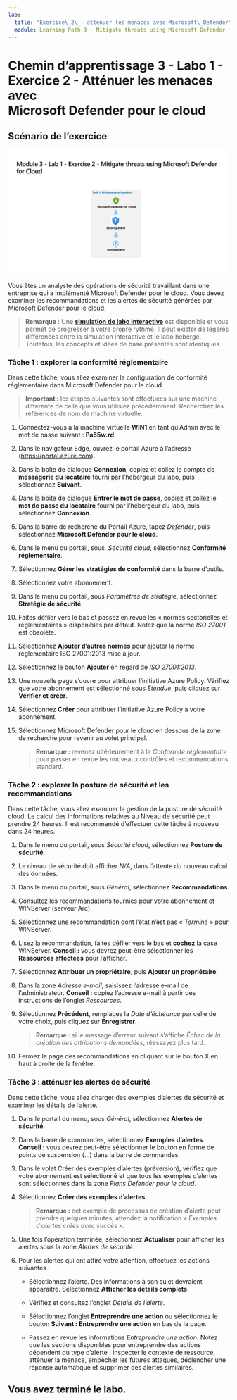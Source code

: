 ```yaml
---
lab:
  title: "Exercice\_2\_: atténuer les menaces avec Microsoft\_Defender\_pour\_le\_cloud"
  module: Learning Path 3 - Mitigate threats using Microsoft Defender for Cloud
---
```


# Chemin d’apprentissage 3 - Labo 1 - Exercice 2 - Atténuer les menaces avec Microsoft Defender pour le cloud

## Scénario de l’exercice

![Vue d’ensemble du labo](../Media/SC-200-Lab_Diagrams_Mod3_L1_Ex2.png)

Vous êtes un analyste des opérations de sécurité travaillant dans une entreprise qui a implémenté Microsoft Defender pour le cloud. Vous devez examiner les recommandations et les alertes de sécurité générées par Microsoft Defender pour le cloud.

>**Remarque :** Une **[simulation de labo interactive](https://mslabs.cloudguides.com/guides/SC-200%20Lab%20Simulation%20-%20Mitigate%20threats%20using%20Microsoft%20Defender%20for%20Cloud)** est disponible et vous permet de progresser à votre propre rythme. Il peut exister de légères différences entre la simulation interactive et le labo hébergé. Toutefois, les concepts et idées de base présentés sont identiques. 


### Tâche 1 : explorer la conformité réglementaire

Dans cette tâche, vous allez examiner la configuration de conformité réglementaire dans Microsoft Defender pour le cloud. 

>**Important :** les étapes suivantes sont effectuées sur une machine différente de celle que vous utilisiez précédemment. Recherchez les références de nom de machine virtuelle.

1. Connectez-vous à la machine virtuelle **WIN1** en tant qu'Admin avec le mot de passe suivant : **Pa55w.rd**.  

1. Dans le navigateur Edge, ouvrez le portail Azure à l’adresse (https://portal.azure.com).

1. Dans la boîte de dialogue **Connexion**, copiez et collez le compte de **messagerie du locataire** fourni par l’hébergeur du labo, puis sélectionnez **Suivant**.

1. Dans la boîte de dialogue **Entrer le mot de passe**, copiez et collez le **mot de passe du locataire** fourni par l’hébergeur du labo, puis sélectionnez **Connexion**.

1. Dans la barre de recherche du Portail Azure, tapez *Defender*, puis sélectionnez **Microsoft Defender pour le cloud**.

1. Dans le menu du portail, sous  *Sécurité cloud*, sélectionnez **Conformité réglementaire**.

1. Sélectionnez **Gérer les stratégies de conformité** dans la barre d’outils.

1. Sélectionnez votre abonnement.

1. Dans le menu du portail, sous *Paramètres de stratégie*, sélectionnez **Stratégie de sécurité**.

1. Faites défiler vers le bas et passez en revue les « normes sectorielles et réglementaires » disponibles par défaut. Notez que la norme *ISO 27001* est obsolète.

1. Sélectionnez **Ajouter d’autres normes** pour ajouter la norme réglementaire ISO 27001:2013 mise à jour.

1. Sélectionnez le bouton **Ajouter** en regard de *ISO 27001:2013*.

1. Une nouvelle page s’ouvre pour attribuer l’initiative Azure Policy. Vérifiez que votre abonnement est sélectionné sous *Étendue*, puis cliquez sur **Vérifier et créer**.

1. Sélectionnez **Créer** pour attribuer l’initiative Azure Policy à votre abonnement.

1. Sélectionnez Microsoft Defender pour le cloud en dessous de la zone de recherche pour revenir au volet principal.

    >**Remarque :** revenez ultérieurement à la *Conformité réglementaire* pour passer en revue les nouveaux contrôles et recommandations standard.


### Tâche 2 : explorer la posture de sécurité et les recommandations

Dans cette tâche, vous allez examiner la gestion de la posture de sécurité cloud.  Le calcul des informations relatives au Niveau de sécurité peut prendre 24 heures. Il est recommandé d’effectuer cette tâche à nouveau dans 24 heures.

1. Dans le menu du portail, sous *Sécurité cloud*, sélectionnez **Posture de sécurité**.

1. Le niveau de sécurité doit afficher *N/A*, dans l’attente du nouveau calcul des données.

1. Dans le menu du portail, sous *Général*, sélectionnez **Recommandations**.

1. Consultez les recommandations fournies pour votre abonnement et WINServer (serveur Arc).

1. Sélectionnez une recommandation dont l’état n’est pas *« Terminé »* pour WINServer.

1. Lisez la recommandation, faites défiler vers le bas et **cochez** la case WINServer. **Conseil :** vous devrez peut-être sélectionner les **Ressources affectées** pour l’afficher.

1. Sélectionnez **Attribuer un propriétaire**, puis **Ajouter un propriétaire**.

1. Dans la zone *Adresse e-mail*, saisissez l’adresse e-mail de l’administrateur. **Conseil :** copiez l’adresse e-mail à partir des instructions de l’onglet *Ressources*.

1. Sélectionnez **Précédent**, remplacez la *Date d’échéance* par celle de votre choix, puis cliquez sur **Enregistrer**.

    >**Remarque :** si le message d’erreur suivant s’affiche *Échec de la création des attributions demandées*, réessayez plus tard.

1. Fermez la page des recommandations en cliquant sur le bouton X en haut à droite de la fenêtre.


### Tâche 3 : atténuer les alertes de sécurité

Dans cette tâche, vous allez charger des exemples d’alertes de sécurité et examiner les détails de l’alerte.


1. Dans le portail du menu, sous *Général*, sélectionnez **Alertes de sécurité**.

1. Dans la barre de commandes, sélectionnez **Exemples d’alertes**. **Conseil :** vous devrez peut-être sélectionner le bouton en forme de points de suspension (…) dans la barre de commandes.

1. Dans le volet Créer des exemples d’alertes (préversion), vérifiez que votre abonnement est sélectionné et que tous les exemples d’alertes sont sélectionnés dans la zone *Plans Defender pour le cloud*.

1. Sélectionnez **Créer des exemples d’alertes**.  

    >**Remarque :** cet exemple de processus de création d’alerte peut prendre quelques minutes, attendez la notification *« Exemples d’alertes créés avec succès ».* 

1. Une fois l’opération terminée, sélectionnez **Actualiser** pour afficher les alertes sous la zone *Alertes de sécurité*.

1. Pour les alertes qui ont attiré votre attention, effectuez les actions suivantes :

    - Sélectionnez l’alerte. Des informations à son sujet devraient apparaître. Sélectionnez **Afficher les détails complets**.

    - Vérifiez et consultez l’onglet *Détails de l’alerte*.

    - Sélectionnez l’onglet **Entreprendre une action** ou sélectionnez le bouton **Suivant : Entreprendre une action** en bas de la page.

    - Passez en revue les informations *Entreprendre une action*. Notez que les sections disponibles pour entreprendre des actions dépendent du type d’alerte : inspecter le contexte de ressource, atténuer la menace, empêcher les futures attaques, déclencher une réponse automatique et supprimer des alertes similaires.

## Vous avez terminé le labo.
